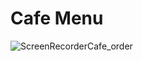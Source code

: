 # Cafe Menu 
![ScreenRecorderCafe_order](https://user-images.githubusercontent.com/96779254/221370911-b2938b75-70a5-4e1f-acfe-0a2f0b6f4c38.gif)
